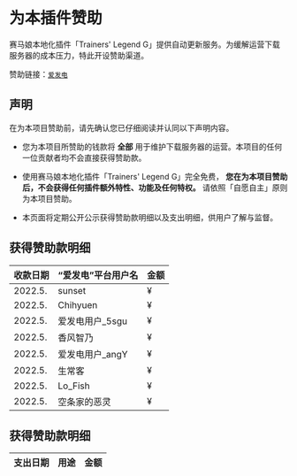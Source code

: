 # 为本插件赞助

赛马娘本地化插件「Trainers' Legend G」提供自动更新服务。为缓解运营下载服务器的成本压力，特此开设赞助渠道。

赞助链接：[`爱发电`](https://afdian.net/@Trainers-Legend-G)

## 声明

在为本项目赞助前，请先确认您已仔细阅读并认同以下声明内容。

- 您为本项目所赞助的钱款将 **全部** 用于维护下载服务器的运营。本项目的任何一位贡献者均不会直接获得赞助款。

- 使用赛马娘本地化插件「Trainers' Legend G」完全免费， **您在为本项目赞助后，不会获得任何插件额外特性、功能及任何特权。** 请依照「自愿自主」原则为本项目赞助。

- 本页面将定期公开公示获得赞助款明细以及支出明细，供用户了解与监督。

## 获得赞助款明细

| 收款日期 | “爱发电”平台用户名         | 金额    |
| ---- | ---------------------------- | ------- |
| 2022.5. | sunset                    | ¥ |
| 2022.5. | Chihyuen                    | ¥ |
| 2022.5. | 爱发电用户_5sgu              | ¥ |
| 2022.5. | 香风智乃                    | ¥ |
| 2022.5. | 爱发电用户_angY             | ¥ |
| 2022.5. | 生常客                     | ¥ |
| 2022.5. | Lo_Fish                    | ¥ |
| 2022.5. | 空条家的恶灵                | ¥ |

## 获得赞助款明细

| 支出日期 | 用途         | 金额    |
| ---- | ---------------------------- | ------- |